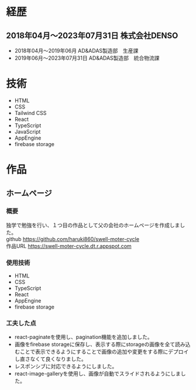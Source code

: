 # 経歴
## 2018年04月〜2023年07月31日    株式会社DENSO
- 2018年04月〜2019年06月    AD&ADAS製造部　生産課
- 2019年06月〜2023年07月31日    AD&ADAS製造部　統合物流課

# 技術
- HTML
- CSS
- Tailwind CSS
- React
- TypeScript
- JavaScript
- AppEngine
- firebase storage

# 作品
## ホームページ
### 概要
独学で勉強を行い、１つ目の作品として父の会社のホームページを作成しました。  
github https://github.com/haruki860/swell-moter-cycle  
作品URL  https://swell-moter-cycle.dt.r.appspot.com

### 使用技術
- HTML
- CSS
- TypeScript
- React
- AppEngine
- firebase storage

### 工夫した点
- react-paginateを使用し、pagination機能を追加しました。
- 画像をfirebase storageに保存し、表示する際にstorageの画像を全て読み込むことで表示できるようにすることで画像の追加や変更をする際にデプロイし直さなくて良くなりました。
- レスポンシブに対応できるようにしました。
- react-image-galleryを使用し、画像が自動でスライドされるようにしました。
